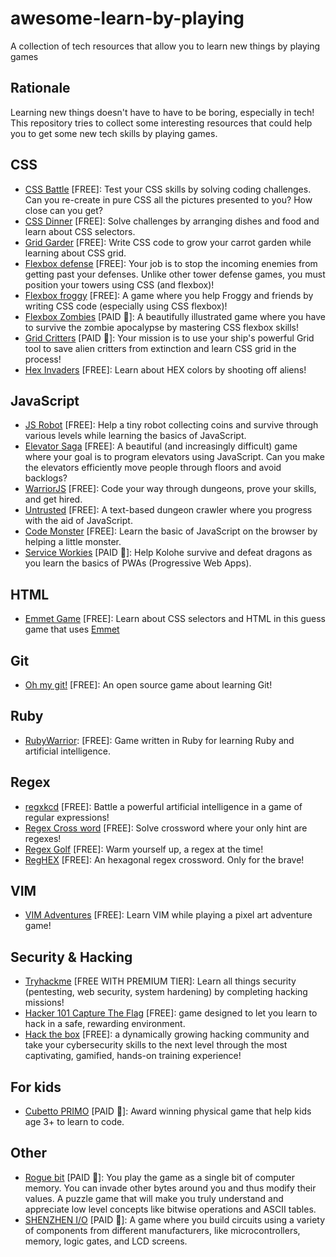 # awesome-learn-by-playing

A collection of tech resources that allow you to learn new things by playing games


## Rationale

Learning new things doesn't have to have to be boring, especially in tech! This repository tries to collect some interesting resources that could help you to get some new tech skills by playing games.


## CSS

- [CSS Battle](https://cssbattle.dev/) \[FREE\]: Test your CSS skills by solving coding challenges. Can you re-create in pure CSS all the pictures presented to you? How close can you get? 
- [CSS Dinner](https://flukeout.github.io/) \[FREE\]: Solve challenges by arranging dishes and food and learn about CSS selectors.
- [Grid Garder](https://cssgridgarden.com/) \[FREE\]: Write CSS code to grow your carrot garden while learning about CSS grid.
- [Flexbox defense](http://www.flexboxdefense.com/) \[FREE\]: Your job is to stop the incoming enemies from getting past your defenses. Unlike other tower defense games, you must position your towers using CSS (and flexbox)!
- [Flexbox froggy](http://flexboxfroggy.com/) \[FREE\]: A game where you help Froggy and friends by writing CSS code (especially using CSS flexbox)!
- [Flexbox Zombies](https://flexboxzombies.com/p/flexbox-zombies) \[PAID 💸\]: A beautifully illustrated game where you have to survive the zombie apocalypse by mastering CSS flexbox skills!
- [Grid Critters](https://gridcritters.com/) \[PAID 💸\]: Your mission is to use your ship's powerful Grid tool to save alien critters from extinction and learn CSS grid in the process!
- [Hex Invaders](http://www.hexinvaders.com/) \[FREE\]: Learn about HEX colors by shooting off aliens!


## JavaScript

- [JS Robot](https://lab.reaal.me/jsrobot/) \[FREE\]: Help a tiny robot collecting coins and survive through various levels while learning the basics of JavaScript.
- [Elevator Saga](https://play.elevatorsaga.com/) \[FREE\]: A beautiful (and increasingly difficult) game where your goal is to program elevators using JavaScript. Can you make the elevators efficiently move people through floors and avoid backlogs?
- [WarriorJS](https://warriorjs.com/) \[FREE\]: Code your way through dungeons, prove your skills, and get hired.
- [Untrusted](https://alexnisnevich.github.io/untrusted/) \[FREE\]: A text-based dungeon crawler where you progress with the aid of JavaScript.
- [Code Monster](http://www.crunchzilla.com/code-monster) \[FREE\]: Learn the basic of JavaScript on the browser by helping a little monster.
- [Service Workies](https://serviceworkies.com/) \[PAID 💸\]: Help Kolohe survive and defeat dragons as you learn the basics of PWAs (Progressive Web Apps).


## HTML

- [Emmet Game](https://ahndohun.github.io/emmet-game/) \[FREE\]: Learn about CSS selectors and HTML in this guess game that uses [Emmet](https://docs.emmet.io/)


## Git

- [Oh my git!](https://ohmygit.org/) \[FREE\]: An open source game about learning Git!

## Ruby

- [RubyWarrior](https://github.com/ryanb/ruby-warrior): \[FREE\]: Game written in Ruby for learning Ruby and artificial intelligence.


## Regex

- [regxkcd](https://mekagem.itch.io/regxkcd) \[FREE\]: Battle a powerful artificial intelligence in a game of regular expressions!
- [Regex Cross word](https://regexcrossword.com/) \[FREE\]: Solve crossword where your only hint are regexes!
- [Regex Golf](https://alf.nu/RegexGolf) \[FREE\]: Warm yourself up, a regex at the time!
- [RegHEX](https://rampion.github.io/RegHex/) \[FREE\]: An hexagonal regex crossword. Only for the brave!


## VIM

- [VIM Adventures](https://vim-adventures.com/)  \[FREE\]: Learn VIM while playing a pixel art adventure game!


## Security & Hacking

- [Tryhackme](https://tryhackme.com/) \[FREE WITH PREMIUM TIER\]: Learn all things security (pentesting, web security, system hardening) by completing hacking missions!
- [Hacker 101 Capture The Flag](https://ctf.hacker101.com/) \[FREE\]: game designed to let you learn to hack in a safe, rewarding environment.
- [Hack the box](https://www.hackthebox.eu/) \[FREE\]: a dynamically growing hacking community and take your cybersecurity skills to the next level through the most captivating, gamified, hands-on training experience!


## For kids

- [Cubetto PRIMO](https://www.primotoys.com/) \[PAID 💸\]: Award winning physical game that help kids age 3+ to learn to code.


## Other

- [Rogue bit](https://store.steampowered.com/app/949790/Rogue_Bit/) \[PAID 💸\]: You play the game as a single bit of computer memory. You can invade other bytes around you and thus modify their values. A puzzle game that will make you truly understand and appreciate low level concepts like bitwise operations and ASCII tables.
- [SHENZHEN I/O](https://store.steampowered.com/app/504210/SHENZHEN_IO/) \[PAID 💸\]: A game where you build circuits using a variety of components from different manufacturers, like microcontrollers, memory, logic gates, and LCD screens.
